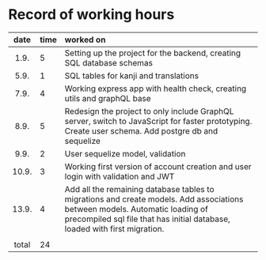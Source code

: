 # Record of working hours

| date | time | worked on  |
| :----:|:-----| :-----|
| 1.9. | 5 | Setting up the project for the backend, creating SQL database schemas |
| 5.9. | 1 | SQL tables for kanji and translations |
| 7.9. | 4 | Working express app with health check, creating utils and graphQL base |
| 8.9. | 5 | Redesign the project to only include GraphQL server, switch to JavaScript for faster prototyping. Create user schema. Add postgre db and sequelize |
| 9.9. | 2 | User sequelize model, validation |
| 10.9. | 3 | Working first version of account creation and user login with validation and JWT |
| 13.9. | 4 | Add all the remaining database tables to migrations and create models. Add associations between models. Automatic loading of precompiled sql file that has initial database, loaded with first migration. |
|  |  |  |
| total | 24 |  | 